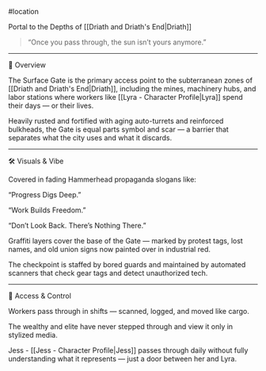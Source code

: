 #location 

Portal to the Depths of [[Driath and Driath's End|Driath]]

> “Once you pass through, the sun isn’t yours anymore.”




---

🧭 Overview

The Surface Gate is the primary access point to the subterranean zones of [[Driath and Driath's End|Driath]], including the mines, machinery hubs, and labor stations where workers like [[Lyra - Character Profile|Lyra]] spend their days — or their lives.

Heavily rusted and fortified with aging auto-turrets and reinforced bulkheads, the Gate is equal parts symbol and scar — a barrier that separates what the city uses and what it discards.


---

🛠️ Visuals & Vibe

Covered in fading Hammerhead propaganda slogans like:

“Progress Digs Deep.”

“Work Builds Freedom.”

“Don’t Look Back. There’s Nothing There.”


Graffiti layers cover the base of the Gate — marked by protest tags, lost names, and old union signs now painted over in industrial red.

The checkpoint is staffed by bored guards and maintained by automated scanners that check gear tags and detect unauthorized tech.



---

🔐 Access & Control

Workers pass through in shifts — scanned, logged, and moved like cargo.

The wealthy and elite have never stepped through and view it only in stylized media.

Jess - [[Jess - Character Profile|Jess]] passes through daily without fully understanding what it represents — just a door between her and Lyra.


